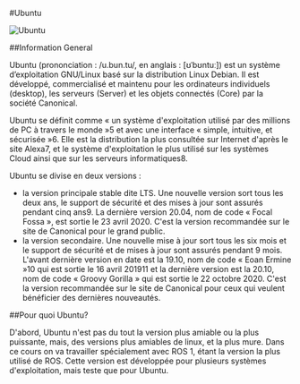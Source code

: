 #Ubuntu

![Ubuntu](https://logos-download.com/wp-content/uploads/2016/02/Ubuntu.png|size=100&caption=Ubuntu)

##Information General 

Ubuntu (prononciation : /u.bun.tu/, en anglais : [ʊˈbʊntuː]) est un système d’exploitation GNU/Linux basé sur la distribution Linux Debian.
Il est développé, commercialisé et maintenu pour les ordinateurs individuels (desktop), les serveurs (Server) et les objets connectés (Core) par la société Canonical.

Ubuntu se définit comme « un système d'exploitation utilisé par des millions de PC à travers le monde »5 et avec une interface « simple, intuitive, et sécurisée »6. Elle est la distribution la plus consultée sur Internet d'après le site Alexa7, et le système d'exploitation le plus utilisé sur les systèmes Cloud ainsi que sur les serveurs informatiques8.

Ubuntu se divise en deux versions :
- la version principale stable dite LTS. Une nouvelle version sort tous les deux ans, le support de sécurité et des mises à jour sont assurés pendant cinq ans9. La dernière version 20.04, nom de code « Focal Fossa », est sortie le 23 avril 2020. C'est la version recommandée sur le site de Canonical pour le grand public.
- la version secondaire. Une nouvelle mise à jour sort tous les six mois et le support de sécurité et de mises à jour sont assurés pendant 9 mois. L'avant dernière version en date est la 19.10, nom de code «  Eoan Ermine »10 qui est sortie le 16 avril 201911 et la dernière version est la 20.10, nom de code «  Groovy Gorilla » qui est sortie le 22 octobre 2020. C'est la version recommandée sur le site de Canonical pour ceux qui veulent bénéficier des dernières nouveautés.
	
##Pour quoi Ubuntu? 

D'abord, Ubuntu n'est pas du tout la version plus amiable ou la plus puissante, mais, des versions plus amiables de linux, et la plus mure. 
Dans ce cours on va travailler spécialement avec ROS 1, étant la version la plus utilisé de ROS. 
Cette version est développée pour plusieurs systèmes d'exploitation, mais teste que pour Ubuntu.

